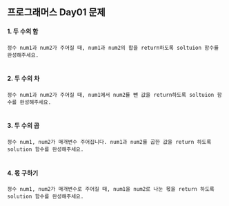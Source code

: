 ## 프로그래머스 Day01 문제
#### 1. 두 수의 합
```정수 num1과 num2가 주어질 때, num1과 num2의 합을 return하도록 soltuion 함수를 완성해주세요.```<br><br>

#### 2. 두 수의 차
```정수 num1과 num2가 주어질 때, num1에서 num2를 뺀 값을 return하도록 soltuion 함수를 완성해주세요.```<br><br>

#### 3. 두 수의 곱
```정수 num1, num2가 매개변수 주어집니다. num1과 num2를 곱한 값을 return 하도록 solution 함수를 완성해주세요.```<br><br>

#### 4. 몫 구하기
```정수 num1, num2가 매개변수로 주어질 때, num1을 num2로 나눈 몫을 return 하도록 solution 함수를 완성해주세요.```<br><br>

